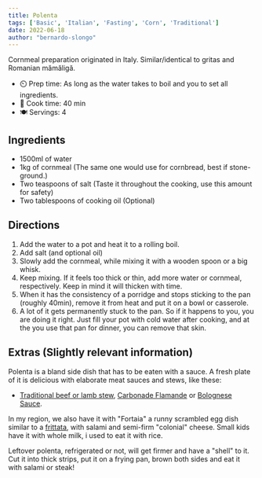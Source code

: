 ```yaml
---
title: Polenta
tags: ['Basic', 'Italian', 'Fasting', 'Corn', 'Traditional']
date: 2022-06-18
author: "bernardo-slongo"
---
```


Cornmeal preparation originated in Italy. Similar/identical to gritas and Romanian mămăligă.  

- ⏲️ Prep time: As long as the water takes to boil and you to set all ingredients.
- 🍳 Cook time: 40 min
- 🍽️ Servings: 4

## Ingredients

- 1500ml of water
- 1kg of cornmeal (The same one would use for cornbread, best if stone-ground.)
- Two teaspoons of salt (Taste it throughout the cooking, use this amount for safety)
- Two tablespoons of cooking oil (Optional)


## Directions

1. Add the water to a pot and heat it to a rolling boil.
2. Add salt (and optional oil)
3. Slowly add the cornmeal, while mixing it with a wooden spoon or a big whisk.
4. Keep mixing. If it feels too thick or thin, add more water or cornmeal, respectively. Keep in mind it will thicken with time.
5. When it has the consistency of a porridge and stops sticking to the pan (roughly 40min), remove it from heat and put it on a bowl or casserole.
6. A lot of it gets permanently stuck to the pan. So if it happens to you, you are doing it right. Just fill your pot with cold water after cooking, and at the you use that pan for dinner, you can remove that skin.

## Extras (Slightly relevant information)

Polenta is a bland side dish that has to be eaten with a sauce. A fresh plate of it is delicious with elaborate meat sauces and stews, like these:
- [Traditional beef or lamb stew](https://based.cooking/beef-stew/), [Carbonade Flamande](https://based.cooking/carbonade/) or [Bolognese Sauce](https://based.cooking/bolognese-sauce/).

In my region, we also have it with "Fortaia" a runny scrambled egg dish similar to a [frittata](https://based.cooking/frittata/), with salami and semi-firm "colonial" cheese. Small kids have it with whole milk, i used to eat it with rice.

Leftover polenta, refrigerated or not, will get firmer and have a "shell" to it. Cut it into thick strips, put it on a frying pan, brown both sides and eat it with salami or steak!

